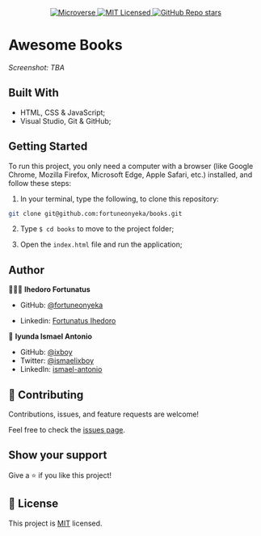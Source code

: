 <p align="center">
  <a href="https://www.microverse.org/">
    <img alt="Microverse" src="https://img.shields.io/badge/-Microverse-blueviolet?style=flat-square">
  </a>
  <a href="https://github.com/fortuneonyeka/books/blob/main/LICENSE">
    <img alt="MIT Licensed" src="https://img.shields.io/github/license/fortuneonyeka/books?style=flat-square">
  </a>
  <a href="https://github.com/fortuneonyeka/books">
    <img alt="GitHub Repo stars" src="https://img.shields.io/github/stars/fortuneonyeka/books?color=pink&label=%E2%98%85%20stars%20&style=flat-square">
  </a>
</p>

# Awesome Books

_Screenshot: TBA_

## Built With

- HTML, CSS & JavaScript;
- Visual Studio, Git & GitHub;

## Getting Started

To run this project, you only need a computer with a browser (like Google Chrome, Mozilla Firefox, Microsoft Edge, Apple Safari, etc.) installed, and follow these steps:

1. In your terminal, type the following, to clone this repository:

```sh
git clone git@github.com:fortuneonyeka/books.git
```

2. Type `$ cd books` to move to the project folder;

3. Open the `index.html` file and run the application;

## Author

👩🏼‍💻 **Ihedoro Fortunatus**

- GitHub: [@fortuneonyeka](https://github.com/fortuneonyeka)

- Linkedin: [Fortunatus Ihedoro](https://www.linkedin.com/in/fortunatus-ihedoro/)

👤 **Iyunda Ismael Antonio**

- GitHub: [@ixboy](https://github.com/ixboy)
- Twitter: [@ismaelixboy](https://twitter.com/ismaelixboy)
- LinkedIn: [ismael-antonio](https://www.linkedin.com/in/ismaelantonio/)

## 🤝 Contributing

Contributions, issues, and feature requests are welcome!

Feel free to check the [issues page](https://github.com/fortuneonyeka/books/issues).

## Show your support

Give a ⭐️ if you like this project!

## 📝 License

This project is [MIT](./LICENSE) licensed.